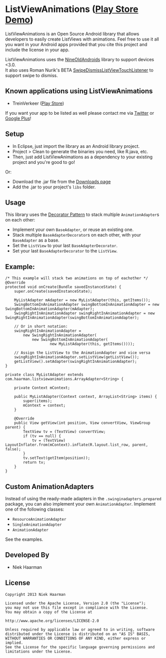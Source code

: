 ListViewAnimations ([Play Store Demo][1])
===========

ListViewAnimations is an Open Source Android library that allows developers to easily create ListViews with animations.
Feel free to use it all you want in your Android apps provided that you cite this project and include the license in your app.

ListViewAnimations uses the [NineOldAndroids][2] library to support devices <3.0.  
It also uses Roman Nurik's BETA [SwipeDismissListViewTouchListener][5] to support swipe to dismiss.

Known applications using ListViewAnimations
-----
* TreinVerkeer ([Play Store][6])

If you want your app to be listed as well please contact me via [Twitter][7] or [Google Plus][8]!

Setup
-----
* In Eclipse, just import the library as an Android library project.
* Project > Clean to generate the binaries you need, like R.java, etc.
* Then, just add ListViewAnimations as a dependency to your existing project and you're good to go!

Or:

* Download the .jar file from the [Downloads page][4]
* Add the .jar to your project's `libs` folder.

Usage
-----
This library uses the [Decorator Pattern][3] to stack multiple `AnimationAdapter`s on each other:

* Implement your own `BaseAdapter`, or reuse an existing one.
* Stack multiple `BaseAdapterDecorator`s on each other, with your `BaseAdapter` as a base.
* Set the `ListView` to your last `BaseAdapterDecorator`.
* Set your last `BaseAdapterDecorator` to the `ListView`.

Example:
-----

	/* This example will stack two animations on top of eachother */
	@Override
	protected void onCreate(Bundle savedInstanceState) {
		super.onCreate(savedInstanceState);

		MyListAdapter mAdapter = new MyListAdapter(this, getItems());
		SwingBottomInAnimationAdapter swingBottomInAnimationAdapter = new SwingBottomInAnimationAdapter(mAdapter);
		SwingRightInAnimationAdapter swingRightInAnimationAdapter = new SwingRightInAnimationAdapter(swingBottomInAnimationAdapter);
		
		// Or in short notation:
		swingRightInAnimationAdapter = 
			new SwingRightInAnimationAdapter(
				new SwingBottomInAnimationAdapter(
						new MyListAdapter(this, getItems())));
		
		// Assign the ListView to the AnimationAdapter and vice versa
		swingRightInAnimationAdapter.setListView(getListView());
		getListView().setAdapter(swingRightInAnimationAdapter);
	}
	
	private class MyListAdapter extends com.haarman.listviewanimations.ArrayAdapter<String> {

		private Context mContext;

		public MyListAdapter(Context context, ArrayList<String> items) {
			super(items);
			mContext = context;
		}

		@Override
		public View getView(int position, View convertView, ViewGroup parent) {
			TextView tv = (TextView) convertView;
			if (tv == null) {
				tv = (TextView) LayoutInflater.from(mContext).inflate(R.layout.list_row, parent, false);
			}
			tv.setText(getItem(position));
			return tv;
		}
	}

Custom AnimationAdapters
-----
Instead of using the ready-made adapters in the `.swinginadapters.prepared` package, you can also implement your own `AnimationAdapter`.
Implement one of the following classes:

* `ResourceAnimationAdapter`
* `SingleAnimationAdapter`
* `AnimationAdapter`

See the examples.

Developed By
-----
* Niek Haarman

License
-----

	Copyright 2013 Niek Haarman

	Licensed under the Apache License, Version 2.0 (the "License");
	you may not use this file except in compliance with the License.
	You may obtain a copy of the License at

	http://www.apache.org/licenses/LICENSE-2.0

	Unless required by applicable law or agreed to in writing, software
	distributed under the License is distributed on an "AS IS" BASIS,
	WITHOUT WARRANTIES OR CONDITIONS OF ANY KIND, either express or implied.
	See the License for the specific language governing permissions and
	limitations under the License.

 [1]: https://play.google.com/store/apps/details?id=com.haarman.listviewanimations
 [2]: http://nineoldandroids.com/
 [3]: http://en.wikipedia.org/wiki/Decorator_pattern
 [4]: https://bitbucket.org/nhaarman/listviewanimations/downloads
 [5]: https://gist.github.com/romannurik/2980593
 [6]: https://play.google.com/store/apps/details?id=com.haarman.treinverkeer
 [7]: https://www.twitter.com/niekfct
 [8]: https://plus.google.com/106017817931984343451